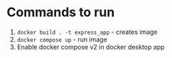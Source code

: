 # Commands to run

1. `docker build . -t express_app` - creates image
2. `docker compose up` - run image
3. Enable docker compose v2 in docker desktop app